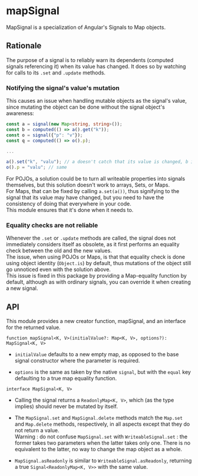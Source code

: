 # mapSignal

MapSignal is a specialization of Angular's Signals to Map objects.

## Rationale

The purpose of a signal is to reliably warn its dependents (computed signals referencing it) when its value has changed. It does so by watching for calls to its `.set` and `.update` methods.

### Notifying the signal's value's mutation

This causes an issue when handling mutable objects as the signal's value, since mutating the object can be done without the signal object's awareness:

```ts
const a = signal(new Map<string, string>());
const b = computed(() => a().get("k"));
const o = signal({"p": "v"});
const q = computed(() => o().p);

...

a().set("k", "valu"); // a doesn't catch that its value is changed, b isn't updated.
o().p = "valu"; // same
```

For POJOs, a solution could be to turn all writeable properties into signals themselves, but this solution doesn't work to arrays, Sets, or Maps.  
For Maps, that can be fixed by calling `a.set(a())`, thus signifying to the signal that its value may have changed, but you need to have the consistency of doing that everywhere in your code.  
This module ensures that it's done when it needs to.

### Equality checks are not reliable

Whenever the `.set` or `.update` methods are called, the signal does not immediately considers itself as obsolete, as it first performs an equality check between the old and the new values.  
The issue, when using POJOs or Maps, is that that equality check is done using object identity (`Object.is`) by default, thus mutations of the object still go unnoticed even with the solution above.  
This issue is fixed in this package by providing a Map-equality function by default, although as with ordinary signals, you can override it when creating a new signal.

## API

This module provides a new creator function, mapSignal, and an interface for the returned value.

`function mapSignal<K, V>(initialValue?: Map<K, V>, options?): MapSignal<K, V>`

- `initialValue` defaults to a new empty map, as opposed to the base signal constructor where the parameter is required.

- `options` is the same as taken by the native `signal`, but with the `equal` key defaulting to a true map equality function.

`interface MapSignal<K, V>`

- Calling the signal returns a `ReadonlyMap<K, V>`, which (as the type implies) should never be mutated by itself.

- The `MapSignal.set` and `MapSignal.delete` methods match the `Map.set` and `Map.delete` methods, respectively, in all aspects except that they do not return a value.  
Warning : do not confuse `MapSignal.set` with `WriteableSignal.set` : the former takes two parameters when the latter takes only one. There is no equivalent to the latter, no way to change the map object as a whole.

- `MapSignal.asReadonly` is similar to `WriteableSignal.asReadonly`, returning a true `Signal<ReadonlyMap<K, V>>` with the same value.
